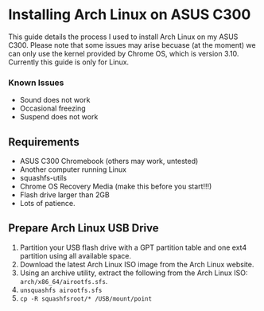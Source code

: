 
# Installing Arch Linux on ASUS C300

This guide details the process I used to install Arch Linux on my ASUS C300. Please note that some issues may arise becuase (at the moment) we can only use the kernel provided by Chrome OS, which is version 3.10. 
Currently this guide is only for Linux.

### Known Issues
- Sound does not work
- Occasional freezing
- Suspend does not work

## Requirements
- ASUS C300 Chromebook (others may work, untested)
- Another computer running Linux
- squashfs-utils
- Chrome OS Recovery Media (make this before you start!!!)
- Flash drive larger than 2GB
- Lots of patience.


## Prepare Arch Linux USB Drive

1. Partition your USB flash drive with a GPT partition table and one ext4 partition using all available space.
2. Download the latest Arch Linux ISO image from the Arch Linux website.
3. Using an archive utility, extract the following from the Arch Linux ISO: `arch/x86_64/airootfs.sfs`.
4. `unsquashfs airootfs.sfs`
5. `cp -R squashfsroot/* /USB/mount/point`
